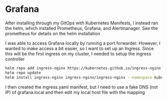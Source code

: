 # Grafana
After installing through my GitOps with Kubernetes Manifests, I instead ran the helm, which installed Prometheus, Grafana, and Alertmanager.
See the prometheus for details on the helm installation

I was able to access Grafana locally by running a port forwarder.  However, I wanted to make access a bit easier, so I want to set up an Ingress.
Since this will be the first ingress on my cluster, I needed to setup the ingress controller

```bash
helm repo add ingress-nginx https://kubernetes.github.io/ingress-nginx
helm repo update
helm install ingress-nginx ingress-nginx/ingress-nginx --namespace kube-system
```

I then created the ingress.yaml manifest, but I need to use a fake DNS (not IP) of grafana.local
and then edit my local host file with the mapping
